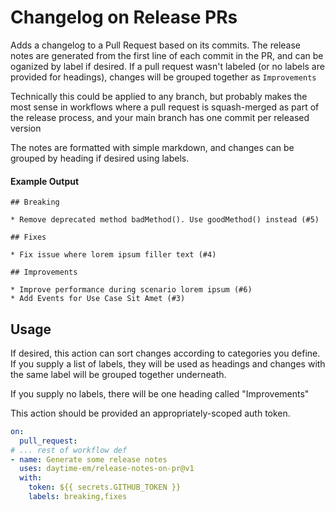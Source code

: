 # Changelog on Release PRs
Adds a changelog to a Pull Request based on its commits. The release notes are generated from the first line of each commit in the PR, and can be oganized by label if desired. If a pull request wasn't labeled (or no labels are provided for headings), changes will be grouped together as `Improvements`

Technically this could be applied to any branch, but probably makes the most sense in workflows where a pull request is squash-merged as part of the release process, and your main branch has one commit per released version

The notes are formatted with simple markdown, and changes can be grouped by heading if desired using labels.

#### Example Output
```
## Breaking

* Remove deprecated method badMethod(). Use goodMethod() instead (#5)

## Fixes

* Fix issue where lorem ipsum filler text (#4)

## Improvements

* Improve performance during scenario lorem ipsum (#6)
* Add Events for Use Case Sit Amet (#3)
```

## Usage

If desired, this action can sort changes according to categories you define. If you supply a list of labels, they will be used as headings and changes with the same label will be grouped together underneath.

If you supply no labels, there will be one heading called "Improvements"

This action should be provided an appropriately-scoped auth token.

```yaml
on: 
  pull_request:
# ... rest of workflow def 
- name: Generate some release notes
  uses: daytime-em/release-notes-on-pr@v1
  with:
    token: ${{ secrets.GITHUB_TOKEN }}
    labels: breaking,fixes
```
